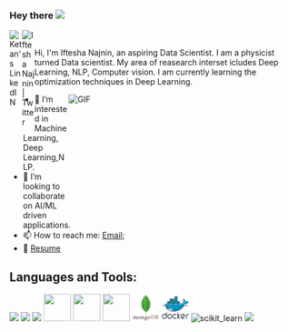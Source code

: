 

### Hey there  <img src="https://media.giphy.com/media/hvRJCLFzcasrR4ia7z/giphy.gif" width="25px">
<a href="https://www.linkedin.com/in/iftesha-najnin-584aa5182/">
  <img align="left" alt="Ketan's LinkedIN" width="22px" src="https://raw.githubusercontent.com/peterthehan/peterthehan/master/assets/linkedin.svg" />
</a>

<a href="https://twitter.com/Iftesha5">
  <img align="left" alt="Iftesha Najnin| Twitter" width="22px" src="https://raw.githubusercontent.com/peterthehan/peterthehan/master/assets/twitter.svg" />
</a>

<br />


Hi, I'm Iftesha Najnin, an aspiring Data Scientist. I am a physicist turned Data scientist. My area of reasearch interset icludes Deep Learning, NLP, Computer    vision. I am currently learning the optimization techniques in Deep Learning.

  <img align="right" alt="GIF" src="https://github.com/abhisheknaiidu/abhisheknaiidu/blob/master/code.gif?raw=true" width="400" height="220" />
  
- 👀 I’m interested in Machine Learning, Deep Learning,NLP.
- 👯 I’m looking to collaborate on AI/ML driven applications. 
- 📫 How to reach me: [Email](ifteshanajnin786@gmail.com);
- 📝 [Resume](https://drive.google.com/file/d/1j72LoW-xmpSkf-ZTIygEWgXKxBzLhql7/view?usp=sharing)


## Languages and Tools:

<p align="left"> 
    <img src="https://img.icons8.com/color/48/000000/python.png"/>  
    <img src="https://img.icons8.com/color/48/000000/pandas.png"/>
   <img src="https://img.icons8.com/color/48/000000/numpy.png"/>
  <img src="https://img.icons8.com/fluency/512/mysql-logo.png" style="height:48px;width:48px" />
  <img src="https://img.icons8.com/color/512/tableau-software.png" style="height:48px;width:48px" />
  <img src="https://img.icons8.com/color/512/tensorflow.png" style="height:48px;width:48px" />
  <img src="https://raw.githubusercontent.com/devicons/devicon/master/icons/mongodb/mongodb-original-wordmark.svg" alt="mongodb" width="48" height="48"/> 
  <img src="https://raw.githubusercontent.com/devicons/devicon/master/icons/docker/docker-original-wordmark.svg" alt="docker" width="48" height="48"/>
  <img src="https://upload.wikimedia.org/wikipedia/commons/0/05/Scikit_learn_logo_small.svg" alt="scikit_learn" width="48" height="48"/>
   <img src="https://img.icons8.com/color/48/000000/git.png"/> 
  
</p>
</p>
